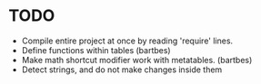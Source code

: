 # TODO

- Compile entire project at once by reading 'require' lines.
- Define functions within tables (bartbes)
- Make math shortcut modifier work with metatables. (bartbes)
- Detect strings, and do not make changes inside them
